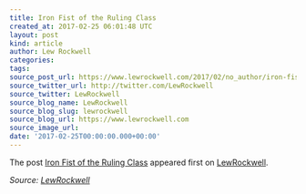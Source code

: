 ```yaml
---
title: Iron Fist of the Ruling Class
created_at: 2017-02-25 06:01:48 UTC
layout: post
kind: article
author: Lew Rockwell
categories: 
tags: 
source_post_url: https://www.lewrockwell.com/2017/02/no_author/iron-fist-ruling-class/
source_twitter_url: http://twitter.com/LewRockwell
source_twitter: LewRockwell
source_blog_name: LewRockwell
source_blog_slug: lewrockwell
source_blog_url: https://www.lewrockwell.com
source_image_url: 
date: '2017-02-25T00:00:00.000+00:00'
---
```

<p>The post <a rel="nofollow" href="https://www.lewrockwell.com/2017/02/no_author/iron-fist-ruling-class/">Iron Fist of the Ruling Class</a> appeared first on <a rel="nofollow" href="https://www.lewrockwell.com">LewRockwell</a>.</p><div class="">
    <i>Source: <a href="https://www.lewrockwell.com">LewRockwell</a></i>
</div>
